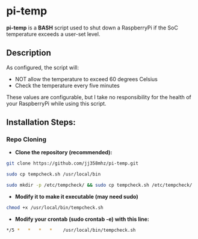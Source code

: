 pi-temp
======

**pi-temp** is a **BASH** script used to shut down a RaspberryPi if the SoC temperature exceeds a user-set level.

## Description

As configured, the script will:

* NOT allow the temperature to exceed 60 degrees Celsius
* Check the temperature every five minutes

These values are configurable, but I take no responsibility for the health of your RaspberryPi while using this script.

## Installation Steps:


### Repo Cloning
* **Clone the repository (recommended):**

```bash
git clone https://github.com/jj358mhz/pi-temp.git
```
```bash
sudo cp tempcheck.sh /usr/local/bin
```
```bash
sudo mkdir -p /etc/tempcheck/ && sudo cp tempcheck.sh /etc/tempcheck/
```

* **Modify it to make it executable (may need sudo)**

```bash
chmod +x /usr/local/bin/tempcheck.sh
```

* **Modify your crontab (sudo crontab -e) with this line:**

```bash
*/5 *   *   *   *    /usr/local/bin/tempcheck.sh
```
